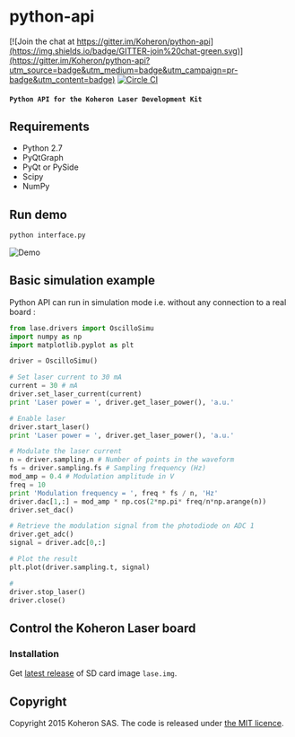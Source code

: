 # python-api

[![Join the chat at https://gitter.im/Koheron/python-api](https://img.shields.io/badge/GITTER-join%20chat-green.svg)](https://gitter.im/Koheron/python-api?utm_source=badge&utm_medium=badge&utm_campaign=pr-badge&utm_content=badge) [![Circle CI](https://circleci.com/gh/Koheron/python-api.svg?style=shield)](https://circleci.com/gh/Koheron/python-api)

#### `Python API for the Koheron Laser Development Kit`

## Requirements

* Python 2.7
* PyQtGraph
* PyQt or PySide 
* Scipy
* NumPy

## Run demo

```sh
python interface.py
```

![Demo](https://cloud.githubusercontent.com/assets/1735094/9765362/317e8212-5714-11e5-8480-ab3e311260c9.gif)

## Basic simulation example

Python API can run in simulation mode i.e. without any connection to a real board :

```python
from lase.drivers import OscilloSimu
import numpy as np
import matplotlib.pyplot as plt

driver = OscilloSimu()

# Set laser current to 30 mA
current = 30 # mA
driver.set_laser_current(current)
print 'Laser power = ', driver.get_laser_power(), 'a.u.'

# Enable laser
driver.start_laser()
print 'Laser power = ', driver.get_laser_power(), 'a.u.'

# Modulate the laser current
n = driver.sampling.n # Number of points in the waveform
fs = driver.sampling.fs # Sampling frequency (Hz)
mod_amp = 0.4 # Modulation amplitude in V
freq = 10
print 'Modulation frequency = ', freq * fs / n, 'Hz'
driver.dac[1,:] = mod_amp * np.cos(2*np.pi* freq/n*np.arange(n))
driver.set_dac()

# Retrieve the modulation signal from the photodiode on ADC 1
driver.get_adc()
signal = driver.adc[0,:]

# Plot the result
plt.plot(driver.sampling.t, signal)

#
driver.stop_laser()
driver.close()

```

## Control the Koheron Laser board

### Installation

Get [latest release](https://github.com/Koheron/python-api/releases) of SD card image `lase.img`.

## Copyright

Copyright 2015 Koheron SAS. The code is released under [the MIT licence](https://github.com/Koheron/python-api/blob/master/LICENSE).

